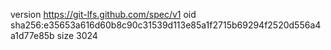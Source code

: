 version https://git-lfs.github.com/spec/v1
oid sha256:e35653a616d60b8c90c31539d113e85a1f2715b69294f2520d556a4a1d77e85b
size 3024
